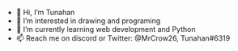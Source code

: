 - 👋 Hi, I’m Tunahan
- 👀 I’m interested in drawing and programing
- 🌱 I’m currently learning web development and Python
- 📫 Reach me on discord or Twitter: @MrCrow26, Tunahan#6319
<!---
MrCrow24/MrCrow24 is a ✨ special ✨ repository because its `README.md` (this file) appears on your GitHub profile.
You can click the Preview link to take a look at your changes.
--->
